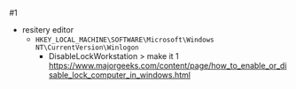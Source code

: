 #1
- resitery editor 
	- `HKEY_LOCAL_MACHINE\SOFTWARE\Microsoft\Windows NT\CurrentVersion\Winlogon`
		- DisableLockWorkstation > make it 1
https://www.majorgeeks.com/content/page/how_to_enable_or_disable_lock_computer_in_windows.html